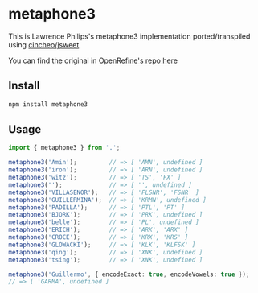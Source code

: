 # metaphone3
This is Lawrence Philips's metaphone3 implementation ported/transpiled using [cincheo/jsweet](https://github.com/cincheo/jsweet). 

You can find the original in [OpenRefine's repo here](https://github.com/OpenRefine/OpenRefine/blob/master/main/src/com/google/refine/clustering/binning/Metaphone3.java)

## Install
```bash
npm install metaphone3
```

## Usage
```ts
import { metaphone3 } from '.';

metaphone3('Amin');         // => [ 'AMN', undefined ]
metaphone3('iron');         // => [ 'ARN', undefined ]
metaphone3('witz');         // => [ 'TS', 'FX' ]
metaphone3('');             // => [ '', undefined ]
metaphone3('VILLASENOR');   // => [ 'FLSNR', 'FSNR' ]
metaphone3('GUILLERMINA');  // => [ 'KRMN', undefined ]
metaphone3('PADILLA');      // => [ 'PTL', 'PT' ]
metaphone3('BJORK');        // => [ 'PRK', undefined ]
metaphone3('belle');        // => [ 'PL', undefined ]
metaphone3('ERICH');        // => [ 'ARK', 'ARX' ]
metaphone3('CROCE');        // => [ 'KRX', 'KRS' ]
metaphone3('GLOWACKI');     // => [ 'KLK', 'KLFSK' ]
metaphone3('qing');         // => [ 'XNK', undefined ]
metaphone3('tsing');        // => [ 'XNK', undefined ]

metaphone3('Guillermo', { encodeExact: true, encodeVowels: true });
// => [ 'GARMA', undefined ]
```

